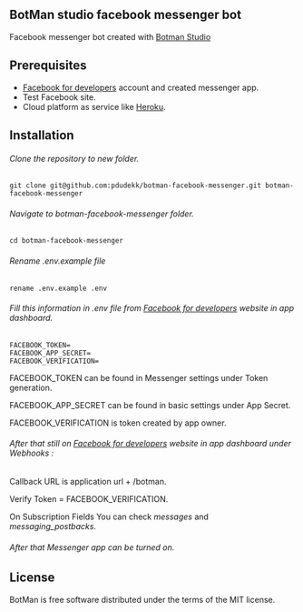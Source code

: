 ## BotMan studio facebook messenger bot

Facebook messenger bot created with [Botman Studio](https://botman.io/)

## Prerequisites

- [Facebook for developers](https://developers.facebook.com) account and created messenger app.
- Test Facebook site.
- Cloud platform as service like [Heroku](https://dashboard.heroku.com).

## Installation

###### Clone the repository to new folder.

`git clone git@github.com:pdudekk/botman-facebook-messenger.git botman-facebook-messenger`

###### Navigate to botman-facebook-messenger folder.

`cd botman-facebook-messenger`

###### Rename .env.example file

`rename .env.example .env`

###### Fill this information in .env file from [Facebook for developers](https://developers.facebook.com) website in app dashboard.

```
FACEBOOK_TOKEN=
FACEBOOK_APP_SECRET=
FACEBOOK_VERIFICATION=
```

FACEBOOK_TOKEN can be found in Messenger settings under Token generation.

FACEBOOK_APP_SECRET can be found in basic settings under App Secret.

FACEBOOK_VERIFICATION is token created by app owner.

###### After that still on  [Facebook for developers](https://developers.facebook.com) website in app dashboard under Webhooks :

Callback URL is application url + /botman.

Verify Token = FACEBOOK_VERIFICATION.

On Subscription Fields You can check _messages_ and _messaging_postbacks_.

###### After that Messenger app can be turned on.


## License

BotMan is free software distributed under the terms of the MIT license.
